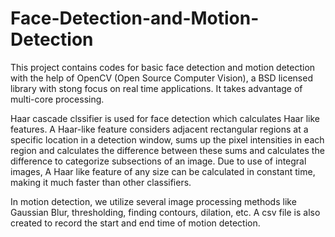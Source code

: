 # Face-Detection-and-Motion-Detection

This project contains codes for basic face detection and motion detection with the help of OpenCV (Open Source Computer Vision), a BSD licensed library with stong focus on real time applications.
It takes advantage of multi-core processing.

Haar cascade clssifier is used for face detection which calculates Haar like features.
A Haar-like feature considers adjacent rectangular regions at a specific location in a detection window, sums up the pixel intensities in each region and calculates the difference between these sums and calculates the difference to categorize subsections of an image.
Due to use of integral images, A Haar like feature of any size can be calculated in constant time, making it much faster than other classifiers.

In motion detection, we utilize several image processing methods like Gaussian Blur, thresholding, finding contours, dilation, etc.
A csv file is also created to record the start and end time of motion detection.
